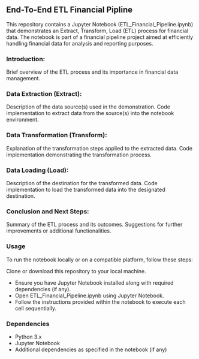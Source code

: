 

## End-To-End ETL Financial Pipline
This repository contains a Jupyter Notebook (ETL_Financial_Pipeline.ipynb) that demonstrates an Extract, Transform, Load (ETL) process for financial data. The notebook is part of a financial pipeline project aimed at efficiently handling financial data for analysis and reporting purposes.


### Introduction: 
Brief overview of the ETL process and its importance in financial data management.

### Data Extraction (Extract):
Description of the data source(s) used in the demonstration.
Code implementation to extract data from the source(s) into the notebook environment.

### Data Transformation (Transform):
Explanation of the transformation steps applied to the extracted data.
Code implementation demonstrating the transformation process.

### Data Loading (Load):
Description of the destination for the transformed data.
Code implementation to load the transformed data into the designated destination.

### Conclusion and Next Steps:
Summary of the ETL process and its outcomes.
Suggestions for further improvements or additional functionalities.

### Usage
To run the notebook locally or on a compatible platform, follow these steps:

Clone or download this repository to your local machine.
- Ensure you have Jupyter Notebook installed along with required dependencies (if any).
- Open ETL_Financial_Pipeline.ipynb using Jupyter Notebook.
- Follow the instructions provided within the notebook to execute each cell sequentially.

### Dependencies
- Python 3.x
- Jupyter Notebook
- Additional dependencies as specified in the notebook (if any)
